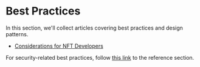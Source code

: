 # Best Practices

In this section, we'll collect articles covering best practices and design patterns.

- [Considerations for NFT Developers](considerations-for-nft-devs.md)

For security-related best practices, follow [this link](../../references/security/index.md) to the reference section.